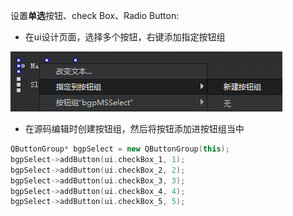 设置**单选**按钮、check Box、Radio Button:

* 在ui设计页面，选择多个按钮，右键添加指定按钮组

![image-20200229133742997](设置单选按钮的方法.assets/image-20200229133742997.png)

* 在源码编辑时创建按钮组，然后将按钮添加进按钮组当中

```cpp
QButtonGroup* bgpSelect = new QButtonGroup(this);
bgpSelect->addButton(ui.checkBox_1, 1);
bgpSelect->addButton(ui.checkBox_2, 2);
bgpSelect->addButton(ui.checkBox_3, 3);
bgpSelect->addButton(ui.checkBox_4, 4);
bgpSelect->addButton(ui.checkBox_5, 5);
```

